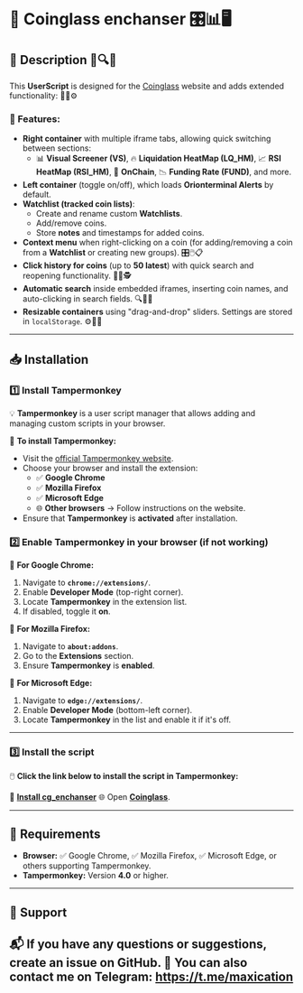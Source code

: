 # 📌 Coinglass enchanser 🎛️📊🖥️

## 📖 Description 📝🔍💡

This **UserScript** is designed for the [Coinglass](https://www.coinglass.com) website and adds extended functionality: 🎯🚀⚙️

### 🔹 Features:

- **Right container** with multiple iframe tabs, allowing quick switching between sections:
  - 📊 **Visual Screener (VS)**, 🔥 **Liquidation HeatMap (LQ\_HM)**, 📈 **RSI HeatMap (RSI\_HM)**, 🌊 **OnChain**, 📉 **Funding Rate (FUND)**, and more.
- **Left container** (toggle on/off), which loads **Orionterminal Alerts** by default.
- **Watchlist (tracked coin lists)**:
  - Create and rename custom **Watchlists**.
  - Add/remove coins.
  - Store **notes** and timestamps for added coins.
- **Context menu** when right-clicking on a coin (for adding/removing a coin from a **Watchlist** or creating new groups). 🎛️🖱️📋
- **Click history for coins** (up to **50 latest**) with quick search and reopening functionality. 🔄📜🕵️
- **Automatic search** inside embedded iframes, inserting coin names, and auto-clicking in search fields. 🔍🎯📑
- **Resizable containers** using "drag-and-drop" sliders. Settings are stored in `localStorage`. ⚙️💾📂

---

## 📥 Installation

### 1️⃣ Install **Tampermonkey**

💡 **Tampermonkey** is a user script manager that allows adding and managing custom scripts in your browser.

📌 **To install Tampermonkey:**

- Visit the [official Tampermonkey website](https://www.tampermonkey.net/).
- Choose your browser and install the extension:
  - ✅ **Google Chrome**
  - ✅ **Mozilla Firefox**
  - ✅ **Microsoft Edge**
  - 🌐 **Other browsers** → Follow instructions on the website.
- Ensure that **Tampermonkey** is **activated** after installation.

### 2️⃣ Enable **Tampermonkey** in your browser (if not working)

🔧 **For Google Chrome:**

1. Navigate to **`chrome://extensions/`**.
2. Enable **Developer Mode** (top-right corner).
3. Locate **Tampermonkey** in the extension list.
4. If disabled, toggle it **on**.

🔧 **For Mozilla Firefox:**

1. Navigate to **`about:addons`**.
2. Go to the **Extensions** section.
3. Ensure **Tampermonkey** is **enabled**.

🔧 **For Microsoft Edge:**

1. Navigate to **`edge://extensions/`**.
2. Enable **Developer Mode** (bottom-left corner).
3. Locate **Tampermonkey** in the list and enable it if it's off.

---

### 3️⃣ Install the **script**

🖱️ **Click the link below to install the script in Tampermonkey:**

📎 **[Install cg_enchanser](https://www.tampermonkey.net/script_installation.php#url=https://github.com/MAXICATION/CG_enchanser/raw/refs/heads/main/CG_enchanser.user.js)**
🌐 Open **[Coinglass](https://www.coinglass.com)**.

---

## 🚧 Requirements

- **Browser:** ✅ Google Chrome, ✅ Mozilla Firefox, ✅ Microsoft Edge, or others supporting Tampermonkey.
- **Tampermonkey:** Version **4.0** or higher.

---

## 📮 Support

📬 If you have any **questions** or **suggestions**, create an **issue** on **GitHub**.
💬 You can also contact me on Telegram: https://t.me/maxication
---

